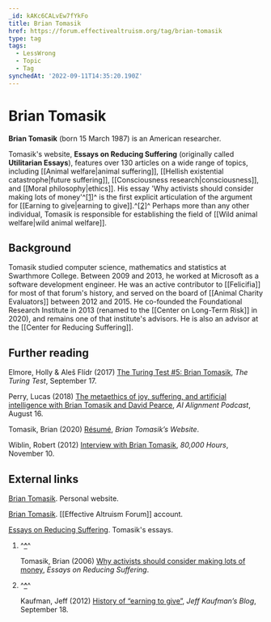 ```yaml
---
_id: kAKc6CALvEw7fYkFo
title: Brian Tomasik
href: https://forum.effectivealtruism.org/tag/brian-tomasik
type: tag
tags:
  - LessWrong
  - Topic
  - Tag
synchedAt: '2022-09-11T14:35:20.190Z'
---
```

# Brian Tomasik

**Brian Tomasik** (born 15 March 1987) is an American researcher.

Tomasik's website, **Essays on Reducing Suffering** (originally called **Utilitarian Essays**), features over 130 articles on a wide range of topics, including [[Animal welfare|animal suffering]], [[Hellish existential catastrophe|future suffering]], [[Consciousness research|consciousness]], and [[Moral philosophy|ethics]]. His essay 'Why activists should consider making lots of money'^[\[1\]](#fnn6n89cl2vi)^ is the first explicit articulation of the argument for [[Earning to give|earning to give]].^[\[2\]](#fnuafh2e794h)^ Perhaps more than any other individual, Tomasik is responsible for establishing the field of [[Wild animal welfare|wild animal welfare]].

Background
----------

Tomasik studied computer science, mathematics and statistics at Swarthmore College. Between 2009 and 2013, he worked at Microsoft as a software development engineer. He was an active contributor to [[Felicifia]] for most of that forum's history, and served on the board of [[Animal Charity Evaluators]] between 2012 and 2015. He co-founded the Foundational Research Institute in 2013 (renamed to the [[Center on Long-Term Risk]] in 2020), and remains one of that institute's advisors. He is also an advisor at the [[Center for Reducing Suffering]].

Further reading
---------------

Elmore, Holly & Aleš Flídr (2017) [The Turing Test #5: Brian Tomasik](https://harvardeapodcast.com/2017/09/17/episode-5-brian-tomasik/), *The Turing Test*, September 17.

Perry, Lucas (2018) [The metaethics of joy, suffering, and artificial intelligence with Brian Tomasik and David Pearce](https://futureoflife.org/2018/08/16/ai-alignment-podcast-metaethics-of-joy-suffering-with-brian-tomasik-and-david-pearce/), *AI Alignment Podcast*, August 16.

Tomasik, Brian (2020) [Résumé](https://briantomasik.com/resume/), *Brian Tomasik’s Website*.

Wiblin, Robert (2012) [Interview with Brian Tomasik](https://80000hours.org/2012/11/interview-with-brian-tomasik/), *80,000 Hours*, November 10.

External links
--------------

[Brian Tomasik](https://briantomasik.com/). Personal website.

[Brian Tomasik](https://forum.effectivealtruism.org/users/brian_tomasik). [[Effective Altruism Forum]] account.

[Essays on Reducing Suffering](https://reducing-suffering.org/). Tomasik's essays.

1.  ^**[^](#fnrefn6n89cl2vi)**^
    
    Tomasik, Brian (2006) [Why activists should consider making lots of money](https://reducing-suffering.org/why-activists-should-consider-making-lots-of-money/), *Essays on Reducing Suffering*.
    
2.  ^**[^](#fnrefuafh2e794h)**^
    
    Kaufman, Jeff (2012) [History of “earning to give”](https://www.jefftk.com/p/history-of-earning-to-give), *Jeff Kaufman’s Blog*, September 18.